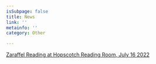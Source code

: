 ```yaml
---
isSubpage: false
title: News
link: ''
metainfo: ''
category: Other

---
```

[Zaraffel Reading at Hopscotch Reading Room, July 16 2022](http://zaraffel-magazin.de/index.php/news)